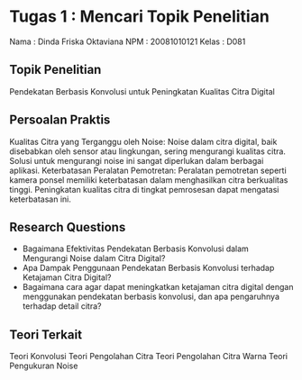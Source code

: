 # Tugas 1 : Mencari Topik Penelitian

Nama : Dinda Friska Oktaviana
NPM : 20081010121
Kelas : D081

</hr>

## Topik Penelitian
Pendekatan Berbasis Konvolusi untuk Peningkatan Kualitas Citra Digital

## Persoalan Praktis 
Kualitas Citra yang Terganggu oleh Noise: Noise dalam citra digital, baik disebabkan oleh sensor atau lingkungan, sering mengurangi kualitas citra. Solusi untuk mengurangi noise ini sangat diperlukan dalam berbagai aplikasi.
Keterbatasan Peralatan Pemotretan: Peralatan pemotretan seperti kamera ponsel memiliki keterbatasan dalam menghasilkan citra berkualitas tinggi. Peningkatan kualitas citra di tingkat pemrosesan dapat mengatasi keterbatasan ini.

## Research Questions
<ul>
<li>Bagaimana Efektivitas Pendekatan Berbasis Konvolusi dalam Mengurangi Noise dalam Citra Digital?</li>
<li>Apa Dampak Penggunaan Pendekatan Berbasis Konvolusi terhadap Ketajaman Citra Digital?</li>
<li>Bagaimana cara agar dapat meningkatkan ketajaman citra digital dengan menggunakan pendekatan berbasis konvolusi, dan apa pengaruhnya terhadap detail citra?</li>
</ul>

## Teori Terkait
Teori Konvolusi 
Teori Pengolahan Citra
Teori Pengolahan Citra Warna
Teori Pengukuran Noise
